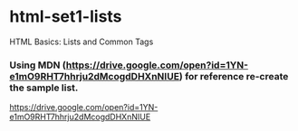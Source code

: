# html-set1-lists
HTML Basics: Lists and Common Tags

### Using MDN (https://drive.google.com/open?id=1YN-e1mO9RHT7hhrju2dMcogdDHXnNIUE) for reference re-create the sample list.

https://drive.google.com/open?id=1YN-e1mO9RHT7hhrju2dMcogdDHXnNIUE

